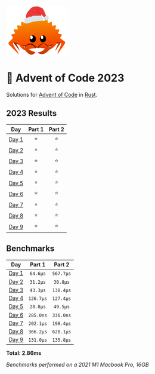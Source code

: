 <img src="./.assets/christmas_ferris.png" width="164">

# 🎄 Advent of Code 2023

Solutions for [Advent of Code](https://adventofcode.com/) in [Rust](https://www.rust-lang.org/).

<!--- advent_readme_stars table --->
## 2023 Results

| Day | Part 1 | Part 2 |
| :---: | :---: | :---: |
| [Day 1](https://adventofcode.com/2023/day/1) | ⭐ | ⭐ |
| [Day 2](https://adventofcode.com/2023/day/2) | ⭐ | ⭐ |
| [Day 3](https://adventofcode.com/2023/day/3) | ⭐ | ⭐ |
| [Day 4](https://adventofcode.com/2023/day/4) | ⭐ | ⭐ |
| [Day 5](https://adventofcode.com/2023/day/5) | ⭐ | ⭐ |
| [Day 6](https://adventofcode.com/2023/day/6) | ⭐ | ⭐ |
| [Day 7](https://adventofcode.com/2023/day/7) | ⭐ | ⭐ |
| [Day 8](https://adventofcode.com/2023/day/8) | ⭐ | ⭐ |
| [Day 9](https://adventofcode.com/2023/day/9) | ⭐ | ⭐ |
<!--- advent_readme_stars table --->

<!--- benchmarking table --->
## Benchmarks

| Day | Part 1 | Part 2 |
| :---: | :---: | :---:  |
| [Day 1](./src/bin/01.rs) | `64.6µs` | `567.7µs` |
| [Day 2](./src/bin/02.rs) | `31.2µs` | `30.8µs` |
| [Day 3](./src/bin/03.rs) | `43.3µs` | `138.4µs` |
| [Day 4](./src/bin/04.rs) | `126.7µs` | `127.4µs` |
| [Day 5](./src/bin/05.rs) | `28.8µs` | `49.5µs` |
| [Day 6](./src/bin/06.rs) | `285.0ns` | `336.0ns` |
| [Day 7](./src/bin/07.rs) | `202.1µs` | `198.4µs` |
| [Day 8](./src/bin/08.rs) | `366.2µs` | `620.1µs` |
| [Day 9](./src/bin/09.rs) | `131.0µs` | `135.8µs` |

**Total: 2.86ms**
<!--- benchmarking table --->
*Benchmarks performed on a 2021 M1 Macbook Pro, 16GB*

